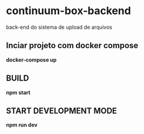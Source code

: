 # continuum-box-backend
back-end do sistema de upload de arquivos

## Inciar projeto com docker compose
  **docker-compose up**

## BUILD
   **npm start**
    

## START DEVELOPMENT MODE
   **npm run dev**
